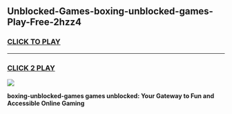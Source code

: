 
## Unblocked-Games-boxing-unblocked-games-Play-Free-2hzz4
<h3>
<a href="https://premium76.site?title=boxing-unblocked-games&ref=15A">CLICK TO PLAY</a></h3>
<hr>

<h3>
<a href="https://premium76.site?title=boxing-unblocked-games&ref=15A">CLICK 2 PLAY</a>
  
</h3>

<a href="https://premium76.site?title=boxing-unblocked-games&ref=15A"><img src="https://clearcache.store/games.png"></a>


**boxing-unblocked-games games unblocked: Your Gateway to Fun and Accessible Online Gaming**
